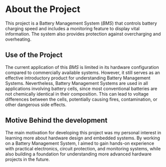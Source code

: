 # About the Project
This project is a Battery Management System (<em>BMS</em>) that controls battery charging speed and includes a monitoring feature to display vital information. The system also provides protection against overcharging and overheating.

## Use of the Project
The current application of this <em>BMS</em> is limited in its hardware configuration compared to commercially available systems. However, it still serves as an effective introductory product for understanding Battery Management Systems. Nevertheless, Battery Management Systems are used in all applications involving battery cells, since most conventional batteries are not chemically identical in their composition. This can lead to voltage differences between the cells, potentially causing fires, contamination, or other dangerous side effects.

## Motive Behind the development
The main motivation for developing this project was my personal interest in learning more about hardware design and embedded systems. By working on a Battery Management System, I aimed to gain hands-on experience with practical electronics, circuit protection, and monitoring systems, while also building a foundation for understanding more advanced hardware projects in the future.

